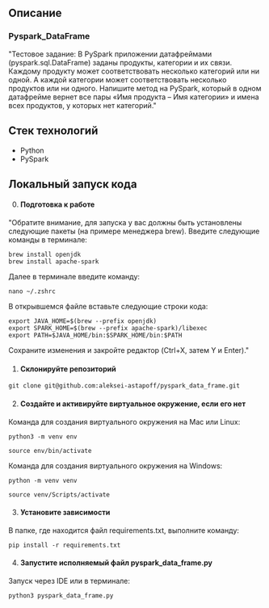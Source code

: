 
## Описание
### Pyspark_DataFrame

"Тестовое задание: В PySpark приложении датафреймами (pyspark.sql.DataFrame) заданы продукты, категории и их связи. Каждому продукту может соответствовать несколько категорий или ни одной. А каждой категории может соответствовать несколько продуктов или ни одного. Напишите метод на PySpark, который в одном датафрейме вернет все пары «Имя продукта – Имя категории» и имена всех продуктов, у которых нет категорий."

## Стек технологий

- Python
- PySpark

## Локальный запуск кода

0. #### Подготовка к работе
"Обратите внимание, для запуска у вас должны быть установлены следующие пакеты (на примере менеджера brew). Введите следующие команды в терминале: 
```
brew install openjdk
brew install apache-spark
```
Далее в терминале введите команду:
```
nano ~/.zshrc
```
В открывшемся файле вставьте следующие строки кода:
```
export JAVA_HOME=$(brew --prefix openjdk)
export SPARK_HOME=$(brew --prefix apache-spark)/libexec
export PATH=$JAVA_HOME/bin:$SPARK_HOME/bin:$PATH
```
Сохраните изменения и закройте редактор (Ctrl+X, затем Y и Enter)."

1. #### Склонируйте репозиторий
```
git clone git@github.com:aleksei-astapoff/pyspark_data_frame.git
```

2. #### Создайте и активируйте виртуальное окружение, если его нет
Команда для создания виртуального окружения на Mac или Linux:
```
python3 -m venv env

source env/bin/activate
```

Команда для создания виртуального окружения на Windows:
```
python -m venv venv

source venv/Scripts/activate
```

3. #### Установите зависимости
В папке, где находится файл requirements.txt, выполните команду:
```
pip install -r requirements.txt
```

4. #### Запустите исполняемый файл pyspark_data_frame.py
Запуск через IDE или в терминале:
```
python3 pyspark_data_frame.py
```

